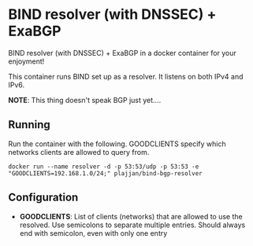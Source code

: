 BIND resolver (with DNSSEC) + ExaBGP
====================================

BIND resolver (with DNSSEC) + ExaBGP in a docker container for your enjoyment!

This container runs BIND set up as a resolver. It listens on both IPv4 and IPv6.

**NOTE**: This thing doesn't speak BGP just yet....

Running
-------
Run the container with the following. GOODCLIENTS specify which networks clients are allowed to query from.

```docker run --name resolver -d -p 53:53/udp -p 53:53 -e "GOODCLIENTS=192.168.1.0/24;" plajjan/bind-bgp-resolver```


Configuration
-------------
- **GOODCLIENTS**: List of clients (networks) that are allowed to use the resolved. Use semicolons to separate multiple entries. Should always end with semicolon, even with only one entry
